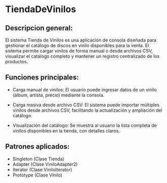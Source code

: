 # TiendaDeVinilos
## Descripcion general:

El sistema Tienda de Vinilos es una aplicación de consola diseñada para gestionar el catálogo de discos en vinilo disponibles para la venta. El sistema permite cargar vinilos de forma manual o desde archivos CSV, visualizar el catálogo completo y mantener un registro centralizado de los productos.

## Funciones principales:
- Carga manual de vinilos: El usuario puede ingresar datos de un vinilo (álbum, artista, precio) mediante la consola.

- Carga masiva desde archivo CSV: El sistema puede importar múltiples vinilos desde archivos CSV, facilitando la actualización y ampliación del catálogo.

- Visualización del catálogo: Se muestra al usuario la lista completa de vinilos disponibles en la tienda, con detalles claros.
## Patrones aplicados:
- Singleton (Clase Tienda)
- Adapter (Clase ViniloAdapter2)
- Iterator (Clase ViniloIterator)
- Prototype (Clase Vinilo)
### 
